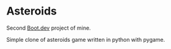 # Asteroids

Second [Boot.dev](https://www.boot.dev) project of mine.

Simple clone of asteroids game written in python with pygame.
